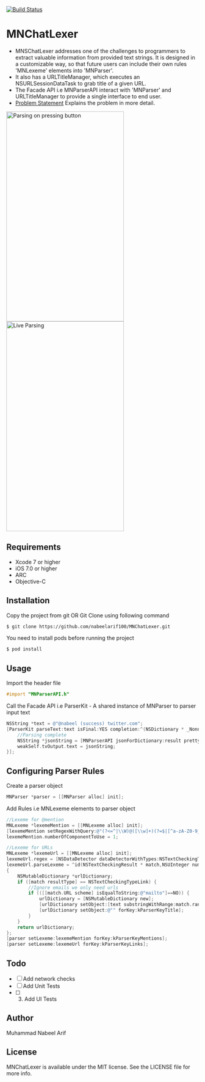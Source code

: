 [![Build Status](https://travis-ci.org/nabeelarif100/MNChatLexer.svg?branch=master)](https://travis-ci.org/nabeelarif100/MNChatLexer)
# MNChatLexer
* MNSChatLexer addresses one of the challenges to programmers to extract valuable information from provided text strings. It is designed in a customizable way, so that future users can include their own rules 'MNLexeme' elements into 'MNParser'.
* It also has a URLTitleManager, which executes an NSURLSessionDataTask to grab title of a given URL.
* The Facade API i.e MNParserAPI interact with 'MNParser' and URLTitleManager to provide a single interface to end user.
* [Problem Statement] Explains the problem in more detail.

<img src="https://github.com/nabeelarif100/MNChatLexer/blob/master/AnalyzeDemo.gif" alt="Parsing on pressing button" width="308" height="550">
<img src="https://github.com/nabeelarif100/MNChatLexer/blob/master/LiveDemo.gif" alt="Live Parsing" width="308" height="550">

## Requirements
* Xcode 7 or higher
* iOS 7.0 or higher
* ARC
* Objective-C

## Installation
Copy the project from git OR
Git Clone using following command
```sh
$ git clone https://github.com/nabeelarif100/MNChatLexer.git
```
You need to install pods before running the project
```sh
$ pod install
```

## Usage
Import the header file
```objective-c
#import "MNParserAPI.h"
```
Call the Facade API i.e ParserKit - A shared instance of MNParser to parser input text
```objective-c
NSString *text = @"@nabeel (success) twitter.com";
[ParserKit parseText:text isFinal:YES completion:^(NSDictionary * _Nonnull result, NSString * _Nonnull originalText) {
    //Parsing complete
    NSString *jsonString = [MNParserAPI jsonForDictionary:result prettyPrint:YES];
    weakSelf.tvOutput.text = jsonString;
}];
```
## Configuring Parser Rules
Create a parser object
```objective-c
MNParser *parser = [[MNParser alloc] init];
```
Add Rules i.e MNLexeme elements to parser object
```objective-c
//Lexeme for @mention
MNLexeme *lexemeMention = [[MNLexeme alloc] init];
[lexemeMention setRegexWithQuery:@"(?<=^|\\W)@([\\w]+)(?=$|[^a-zA-Z0-9_.])"];
lexemeMention.numberOfComponentToUse = 1;

//Lexeme for URLs
MNLexeme *lexemeUrl = [[MNLexeme alloc] init];
lexemeUrl.regex = [NSDataDetector dataDetectorWithTypes:NSTextCheckingTypeLink error:nil];
lexemeUrl.parseLexeme = ^id(NSTextCheckingResult * match,NSUInteger numberOfComponentToUse, NSString *text)
{
    NSMutableDictionary *urlDictionary;
    if ([match resultType] == NSTextCheckingTypeLink) {
        //Ignore emails we only need urls
        if (([[match.URL scheme] isEqualToString:@"mailto"]==NO)) {
            urlDictionary = [NSMutableDictionary new];
            [urlDictionary setObject:[text substringWithRange:match.range] forKey:kParserKeyUrl];
            [urlDictionary setObject:@"" forKey:kParserKeyTitle];
        }
    }
    return urlDictionary;
};
[parser setLexeme:lexemeMention forKey:kParserKeyMentions];
[parser setLexeme:lexemeUrl forKey:kParserKeyLinks];
```
## Todo
- [ ] Add network checks
- [ ] Add Unit Tests
- [ ] 3. Add UI Tests

## Author
Muhammad Nabeel Arif

## License
MNChatLexer is available under the MIT license. See the LICENSE file for more info.

[Problem Statement]: <https://github.com/nabeelarif100/MNChatLexer/wiki#problem-statement>
